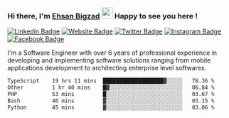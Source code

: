### Hi there, I'm <a href="https://ehsanbigzad.com" target="_blank">Ehsan Bigzad</a> <img src="https://media.giphy.com/media/hvRJCLFzcasrR4ia7z/giphy.gif" width="25px" height="25px"> Happy to see you here !

[![Linkedin Badge](https://img.shields.io/badge/-LinkedIn-0e76a8?style=flat-square&logo=Linkedin&logoColor=white)](https://linkedin.com/in/EhsanBigzad)
[![Website Badge](https://img.shields.io/badge/Website-3b5998?style=flat-square&logo=google-chrome&logoColor=white)](https://ehsanbigzad.com)
[![Twitter Badge](https://img.shields.io/badge/-Twitter-00acee?style=flat-square&logo=Twitter&logoColor=white)](https://twitter.com/EhsanBigzad)
[![Instagram Badge](https://img.shields.io/badge/-Instagram-e4405f?style=flat-square&logo=Instagram&logoColor=white)](https://instagram.com/ehsanbigzad/)
[![Facebook Badge](https://img.shields.io/badge/-Facebook-0088cc?style=flat-square&logo=Facebook&logoColor=white)](https://facebook.com/EhsanBigzad7)

I'm a Software Engineer with over 6 years of professional experience
in developing and implementing software solutions ranging from mobile applications development to architecting enterprise level softwares.

<!--START_SECTION:waka-->

```txt
TypeScript    19 hrs 11 mins  ███████████████████▓░░░░░   78.36 %
Other         1 hr 40 mins    █▓░░░░░░░░░░░░░░░░░░░░░░░   06.84 %
PHP           53 mins         █░░░░░░░░░░░░░░░░░░░░░░░░   03.67 %
Bash          46 mins         ▓░░░░░░░░░░░░░░░░░░░░░░░░   03.15 %
Python        45 mins         ▓░░░░░░░░░░░░░░░░░░░░░░░░   03.06 %
```

<!--END_SECTION:waka-->
